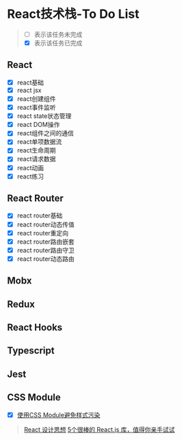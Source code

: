 # React技术栈-To Do List

> - [ ] 表示该任务未完成
> - [x] 表示该任务已完成

## React

- [x] react基础
- [x] react jsx
- [x] react创建组件
- [x] react事件监听
- [x] react state状态管理
- [x] react DOM操作
- [x] react组件之间的通信
- [x] react单项数据流
- [x] react生命周期
- [x] react请求数据
- [x] react动画
- [x] react练习

## React Router

- [x] react router基础
- [x] react router动态传值
- [x] react router重定向
- [x] react router路由嵌套
- [x] react router路由守卫
- [x] react router动态路由

## Mobx

## Redux

## React Hooks

## Typescript

## Jest

## CSS Module
- [x] [使用CSS Module避免样式污染](/frontEnd/%E4%BC%98%E5%8C%96/%E4%BD%BF%E7%94%A8CSS%20Module%E9%81%BF%E5%85%8D%E6%A0%B7%E5%BC%8F%E6%B1%A1%E6%9F%93.html#_1-react中引入css方式)

> [React 设计思想](https://github.com/react-guide/react-basic)
> [5个很棒的 React.js 库，值得你亲手试试](https://github.com/qq449245884/xiaozhi/issues/225)
